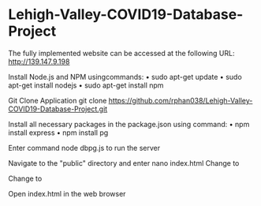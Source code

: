 # Lehigh-Valley-COVID19-Database-Project
The fully implemented website can be accessed at the following URL:
http://139.147.9.198

Install Node.js and NPM usingcommands:
• sudo apt-get update
• sudo apt-get install nodejs
• sudo apt-get install npm

Git Clone Application
git clone https://github.com/rphan038/Lehigh-Valley-COVID19-Database-Project.git

Install all necessary packages in the package.json using command:
• npm install express
• npm install pg

Enter command node dbpg.js to run the server

Navigate to the "public" directory and enter nano index.html
Change <script src="/public/main.js"></script>
to 
<script src="main.js"></script>

Change <link rel="stylesheet" href="public/style.css"> 
to
<link rel="stylesheet" href="style.css">

Open index.html in the web browser

